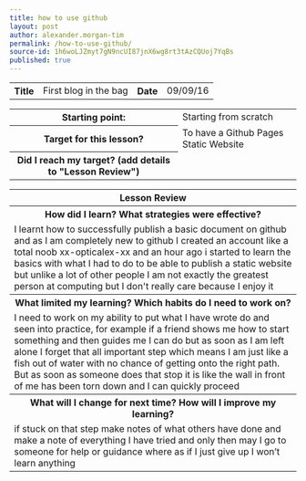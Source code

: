 ```yaml
---
title: how to use github
layout: post
author: alexander.morgan-tim
permalink: /how-to-use-github/
source-id: 1h6woLJZmyt7gN9ncUI87jnX6wg8rt3tAzCQUoj7YqBs
published: true
---
```

<table>
  <tr>
    <th>Title</th>
    <td>First blog in the bag</td>
    <th>Date</th>
    <td>09/09/16</td>
  </tr>
</table>


<table>
  <tr>
    <th>Starting point:</th>
    <td>Starting from scratch</td>
  </tr>
  <tr>
    <th>Target for this lesson?</th>
    <td>To have a Github Pages Static Website</td>
  </tr>
  <tr>
    <th>Did I reach my target? 
(add details to "Lesson Review")</th>
    <td> </td>
  </tr>
</table>


<table>
  <tr>
    <th>Lesson Review</th>
  </tr>
  <tr>
    <th>How did I learn? What strategies were effective? </th>
  </tr>
  <tr>
    <td>I learnt how to successfully publish a basic document on github and as I am completely new to github I created an account like a total noob xx-opticalex-xx and an hour ago i started to learn the basics with what I had to do to be able to publish a static website but unlike a lot of other people I am not exactly the greatest person at computing but I don't really care because I enjoy it</td>
  </tr>
  <tr>
    <th>What limited my learning? Which habits do I need to work on? </th>
  </tr>
  <tr>
    <td>I need to work on my ability to put what I have wrote do and seen into practice, for example if a friend shows me how to start something and then guides me I can do but as soon as I am left alone I forget that all important step which means I am just like a fish out of water with no chance of getting onto the right path. But as soon as someone does that stop it is like the wall in front of me has been torn down and I can quickly proceed</td>
  </tr>
  <tr>
    <th>What will I change for next time? How will I improve my learning?</th>
  </tr>
  <tr>
    <td>if stuck on that step make notes of what others have done and make a note of everything I have tried and only then may I go to someone for help or guidance where as if I just give up I won’t learn anything</td>
  </tr>
</table>


